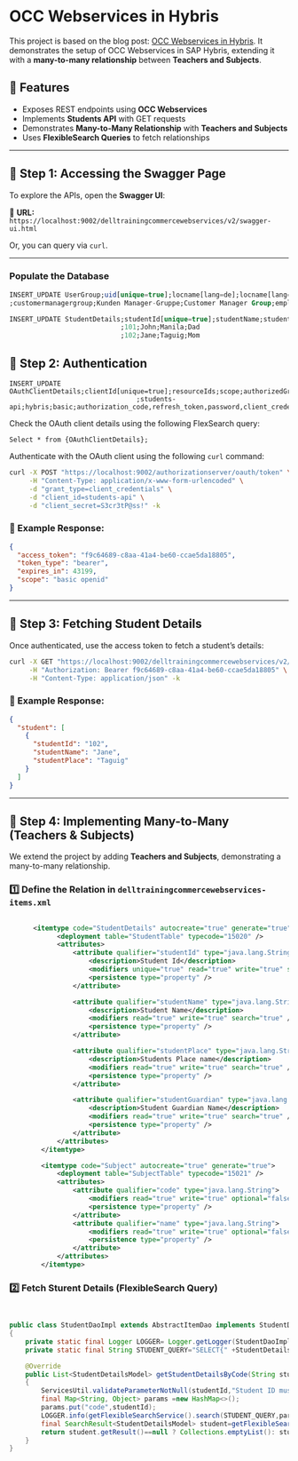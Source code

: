# OCC Webservices in Hybris

This project is based on the blog post: [OCC Webservices in Hybris](https://community.sap.com/t5/crm-and-cx-blogs-by-members/occ-webservices-in-hybris/ba-p/13525173). It demonstrates the setup of OCC Webservices in SAP Hybris, extending it with a **many-to-many relationship** between **Teachers and Subjects**.

## 📌 Features

- Exposes REST endpoints using **OCC Webservices**
- Implements **Students API** with GET requests
- Demonstrates **Many-to-Many Relationship** with **Teachers and Subjects**
- Uses **FlexibleSearch Queries** to fetch relationships

---

## 🚀 Step 1: Accessing the Swagger Page

To explore the APIs, open the **Swagger UI**:

🔗 **URL:** `https://localhost:9002/delltrainingcommercewebservices/v2/swagger-ui.html`

Or, you can query via `curl`.

---

### Populate the Database

```sql
INSERT_UPDATE UserGroup;uid[unique=true];locname[lang=de];locname[lang=en];groups(uid)
;customermanagergroup;Kunden Manager-Gruppe;Customer Manager Group;employeegroup

INSERT_UPDATE StudentDetails;studentId[unique=true];studentName;studentPlace;studentGuardian
                            ;101;John;Manila;Dad
                            ;102;Jane;Taguig;Mom
```

## 📌 Step 2: Authentication

```
INSERT_UPDATE OAuthClientDetails;clientId[unique=true];resourceIds;scope;authorizedGrantTypes;clientSecret;authorities
                                ;students-api;hybris;basic;authorization_code,refresh_token,password,client_credentials;S3cr3tP@ss!;ROLE_TRUSTED_CLIENT

```

Check the OAuth client details using the following FlexSearch query:

```
Select * from {OAuthClientDetails};
```

Authenticate with the OAuth client using the following `curl` command:

```sh
curl -X POST "https://localhost:9002/authorizationserver/oauth/token" \
     -H "Content-Type: application/x-www-form-urlencoded" \
     -d "grant_type=client_credentials" \
     -d "client_id=students-api" \
     -d "client_secret=S3cr3tP@ss!" -k
```

### 📌 Example Response:

```json
{
  "access_token": "f9c64689-c8aa-41a4-be60-ccae5da18805",
  "token_type": "bearer",
  "expires_in": 43199,
  "scope": "basic openid"
}
```

---

## 📌 Step 3: Fetching Student Details

Once authenticated, use the access token to fetch a student’s details:

```sh
curl -X GET "https://localhost:9002/delltrainingcommercewebservices/v2/electronics/102" \
     -H "Authorization: Bearer f9c64689-c8aa-41a4-be60-ccae5da18805" \
     -H "Content-Type: application/json" -k
```

### 📌 Example Response:

```json
{
  "student": [
    {
      "studentId": "102",
      "studentName": "Jane",
      "studentPlace": "Taguig"
    }
  ]
}
```

---

## 📌 Step 4: Implementing Many-to-Many (Teachers & Subjects)

We extend the project by adding **Teachers and Subjects**, demonstrating a many-to-many relationship.

### **1️⃣ Define the Relation in `delltrainingcommercewebservices-items.xml`**

```xml

      <itemtype code="StudentDetails" autocreate="true" generate="true">
            <deployment table="StudentTable" typecode="15020" />
            <attributes>
                <attribute qualifier="studentId" type="java.lang.String">
                    <description>Student Id</description>
                    <modifiers unique="true" read="true" write="true" search="true" />
                    <persistence type="property" />
                </attribute>

                <attribute qualifier="studentName" type="java.lang.String">
                    <description>Student Name</description>
                    <modifiers read="true" write="true" search="true" />
                    <persistence type="property" />
                </attribute>

                <attribute qualifier="studentPlace" type="java.lang.String">
                    <description>Students Place name</description>
                    <modifiers read="true" write="true" search="true" />
                    <persistence type="property" />
                </attribute>

                <attribute qualifier="studentGuardian" type="java.lang.String">
                    <description>Student Guardian Name</description>
                    <modifiers read="true" write="true" search="true" />
                    <persistence type="property" />
                </attribute>
            </attributes>
        </itemtype>

        <itemtype code="Subject" autocreate="true" generate="true">
            <deployment table="SubjectTable" typecode="15021" />
            <attributes>
                <attribute qualifier="code" type="java.lang.String">
                    <modifiers read="true" write="true" optional="false" unique="true" />
                    <persistence type="property" />
                </attribute>
                <attribute qualifier="name" type="java.lang.String">
                    <modifiers read="true" write="true" optional="false" />
                    <persistence type="property" />
                </attribute>
            </attributes>
        </itemtype>


```

### **2️⃣ Fetch Sturent Details (FlexibleSearch Query)**

```java


public class StudentDaoImpl extends AbstractItemDao implements StudentDao
{
    private static final Logger LOGGER= Logger.getLogger(StudentDaoImpl.class);
    private static final String STUDENT_QUERY="SELECT{" +StudentDetailsModel.PK+ "}FROM{"+StudentDetailsModel._TYPECODE+ "}WHERE{" +StudentDetailsModel.STUDENTID+ "}=?code";

    @Override
    public List<StudentDetailsModel> getStudentDetailsByCode(String studentId)
    {
        ServicesUtil.validateParameterNotNull(studentId,"Student ID must not be null");
        final Map<String, Object> params =new HashMap<>();
        params.put("code",studentId);
        LOGGER.info(getFlexibleSearchService().search(STUDENT_QUERY,params).getClass());
        final SearchResult<StudentDetailsModel> student=getFlexibleSearchService().search(STUDENT_QUERY,params);
        return student.getResult()==null ? Collections.emptyList(): student.getResult();
    }
}

```
